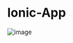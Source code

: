 # Ionic-App
![image](https://github.com/Thealaskage/Ionic-App/assets/91036361/5b7f2cbd-6ac6-4b23-b2ee-375bf71990de)
